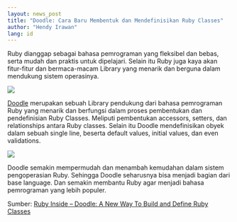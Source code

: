 ```yaml
---
layout: news_post
title: "Doodle: Cara Baru Membentuk dan Mendefinisikan Ruby Classes"
author: "Hendy Irawan"
lang: id
---
```


Ruby dianggap sebagai bahasa pemrograman yang fleksibel dan bebas, serta
mudah dan praktis untuk dipelajari. Selain itu Ruby juga kaya akan
fitur-fitur dan bermaca-macam Library yang menarik dan berguna dalam
mendukung sistem operasinya.

![](http://farm4.static.flickr.com/3071/2329670667_e60f7b0275_o.jpg)

[Doodle][1] merupakan sebuah Library pendukung dari bahasa pemrograman
Ruby yang menarik dan berfungsi dalam proses pembentukan dan
pendefinisian Ruby Classes. Meliputi pembentukan accessors, setters, dan
relationships antara Ruby classes. Selain itu Doodle mendefinisikan
obyek dalam sebuah single line, beserta default values, initial values,
dan even validations.

![](http://farm4.static.flickr.com/3122/2330514864_c75f19f1ed_o.jpg)

Doodle semakin mempermudah dan menambah kemudahan dalam sistem
pengoperasian Ruby. Sehingga Doodle seharusnya bisa menjadi bagian dari
base language. Dan semakin membantu Ruby agar menjadi bahasa pemrograman
yang lebih populer.

Sumber: [Ruby Inside – Doodle: A New Way To Build and Define Ruby
Classes][2]



[1]: http://doodle.rubyforge.org/
[2]: http://www.rubyinside.com/doodle-a-new-way-to-build-and-define-ruby-classes-795.html
